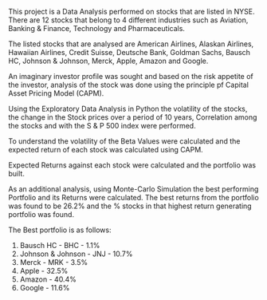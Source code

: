 This project is a Data Analysis performed on stocks that are listed in NYSE. There are 12 stocks that belong to 4 different industries such as Aviation, Banking & Finance, Technology and Pharmaceuticals. 

The listed stocks that are analysed are American Airlines, Alaskan Airlines, Hawaiian Airlines, Credit Suisse, Deutsche Bank, Goldman Sachs, Bausch HC, Johnson & Johnson, Merck, Apple, 
Amazon and Google. 

An imaginary investor profile was sought and based on the risk appetite of the investor, analysis of the stock was done using the principle pf Capital Asset Pricing Model (CAPM). 

Using the Exploratory Data Analysis in Python the volatility of the stocks, the change in the Stock prices over a period of 10 years, Correlation among the stocks and with the 
S & P 500 index were performed. 

To understand the volatility of the Beta Values were calculated and the expected return of each stock was calculated using CAPM. 

Expected Returns against each stock were calculated and the portfolio was built. 

As an additional analysis, using Monte-Carlo Simulation the best performing Portfolio and its Returns were calculated. 
The best returns from the portfolio was found to be 26.2% and the % stocks in that highest return generating portfolio was found. 

The Best portfolio is as follows:
1. Bausch HC - BHC - 1.1%
2. Johnson & Johnson - JNJ - 10.7%
3. Merck - MRK - 3.5%
4. Apple - 32.5%
5. Amazon - 40.4%
6. Google - 11.6%
